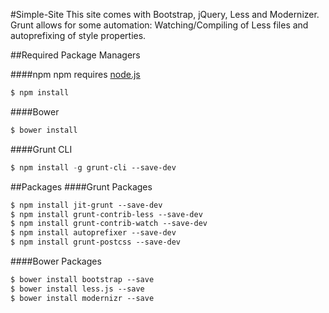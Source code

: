 #Simple-Site
This site comes with Bootstrap, jQuery, Less and Modernizer. Grunt allows for some automation: Watching/Compiling of Less files and autoprefixing of style properties.


##Required Package Managers

####npm
npm requires [node.js](https://www.nodejs.org)
```lisp
$ npm install
```
####Bower

```lisp
$ bower install
```
####Grunt CLI
```lisp
$ npm install -g grunt-cli --save-dev
```

##Packages
####Grunt Packages
```lisp
$ npm install jit-grunt --save-dev
$ npm install grunt-contrib-less --save-dev
$ npm install grunt-contrib-watch --save-dev
$ npm install autoprefixer --save-dev
$ npm install grunt-postcss --save-dev
```

####Bower Packages
```lisp
$ bower install bootstrap --save
$ bower install less.js --save
$ bower install modernizr --save
```
